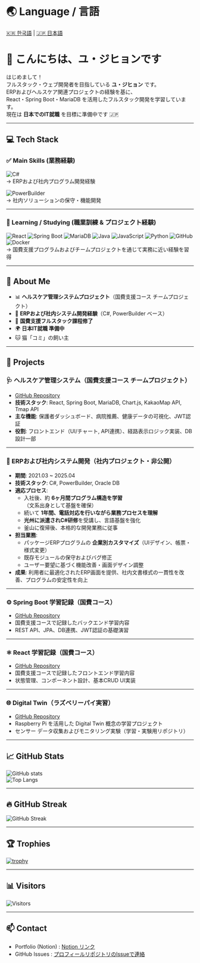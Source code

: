 # 🌏 Language / 言語
[🇰🇷 한국語](./README.md) | [🇯🇵 日本語](./README_JP.md)

# 👋 こんにちは、ユ・ジヒョンです  

はじめまして！  
フルスタック・ウェブ開発者を目指している **ユ・ジヒョン** です。  
ERPおよびヘルスケア関連プロジェクトの経験を基に、  
React・Spring Boot・MariaDB を活用したフルスタック開発を学習しています。  
現在は **日本でのIT就職** を目標に準備中です 🇯🇵  

---

## 💻 Tech Stack

### ✅ Main Skills (業務経験)
![C#](https://img.shields.io/badge/C%23-239120?style=for-the-badge&logo=csharp&logoColor=white)  
→ ERPおよび社内プログラム開発経験  

![PowerBuilder](https://img.shields.io/badge/PowerBuilder-FF6F00?style=for-the-badge&logo=apachespark&logoColor=white)  
→ 社内ソリューションの保守・機能開発  

---

### 📖 Learning / Studying (職業訓練 & プロジェクト経験)
![React](https://img.shields.io/badge/React-61DAFB?style=for-the-badge&logo=react&logoColor=black) ![Spring Boot](https://img.shields.io/badge/SpringBoot-6DB33F?style=for-the-badge&logo=springboot&logoColor=white) ![MariaDB](https://img.shields.io/badge/MariaDB-03545?style=for-the-badge&logo=mariadb&logoColor=white) ![Java](https://img.shields.io/badge/Java-007396?style=for-the-badge&logo=java&logoColor=white) ![JavaScript](https://img.shields.io/badge/JavaScript-F7DF1E?style=for-the-badge&logo=javascript&logoColor=black) ![Python](https://img.shields.io/badge/Python-3776AB?style=for-the-badge&logo=python&logoColor=white) ![GitHub](https://img.shields.io/badge/GitHub-181717?style=for-the-badge&logo=github&logoColor=white) ![Docker](https://img.shields.io/badge/Docker-2496ED?style=for-the-badge&logo=docker&logoColor=white)  
→ 国費支援プログラムおよびチームプロジェクトを通じて実務に近い経験を習得

---

## 🌱 About Me
- 📊 **ヘルスケア管理システムプロジェクト**（国費支援コース チームプロジェクト）  
- 🏢 **ERPおよび社内システム開発経験**（C#, PowerBuilder ベース）  
- 🚀 **国費支援フルスタック課程修了**  
- 🌍 **日本IT就職 準備中**  
- 🐱 猫「コミ」の飼い主  

---

## 🚀 Projects

### 🩺 ヘルスケア管理システム（国費支援コース チームプロジェクト）
- [GitHub Repository](https://github.com/VoidRayA/team-healthcare-project)  
- **技術スタック**: React, Spring Boot, MariaDB, Chart.js, KakaoMap API, Tmap API  
- **主な機能**: 保護者ダッシュボード、病院推薦、健康データの可視化、JWT認証  
- **役割**: フロントエンド（UI/チャート, API連携）、経路表示ロジック実装、DB設計一部  

---

### 🏢 ERPおよび社内システム開発（社内プロジェクト・非公開）
- **期間**: 2021.03 ~ 2025.04  
- **技術スタック**: C#, PowerBuilder, Oracle DB  
- **適応プロセス**:  
  - 入社後、約 **6ヶ月間プログラム構造を学習**（文系出身として基盤を確保）  
  - 続いて **1年間、電話対応を行いながら業務プロセスを理解**  
  - **光州に派遣されC#研修**を受講し、言語基盤を強化  
  - 釜山に復帰後、本格的な開発業務に従事  
- **担当業務**:  
  - パッケージERPプログラムの **企業別カスタマイズ**（UIデザイン、帳票・様式変更）  
  - 既存モジュールの保守およびバグ修正  
  - ユーザー要望に基づく機能改善・画面デザイン調整  
- **成果**: 利用者に最適化されたERP画面を提供、社内文書様式の一貫性を改善、プログラムの安定性を向上  

---

### ⚙️ Spring Boot 学習記録（国費コース）
- [GitHub Repository](https://github.com/VoidRayA/korit_3_springboot)  
- 国費支援コースで記録したバックエンド学習内容  
- REST API、JPA、DB連携、JWT認証の基礎演習  

---

### ⚛️ React 学習記録（国費コース）
- [GitHub Repository](https://github.com/VoidRayA/korit_3_react)  
- 国費支援コースで記録したフロントエンド学習内容  
- 状態管理、コンポーネント設計、基本CRUD UI実装  

---

### 🌐 Digital Twin（ラズベリーパイ実習）
- [GitHub Repository](https://github.com/VoidRayA/digital_twin_pi)  
- Raspberry Pi を活用した Digital Twin 概念の学習プロジェクト  
- センサー データ収集およびモニタリング実験（学習・実験用リポジトリ）  

---

## 📈 GitHub Stats
![GitHub stats](https://github-readme-stats.vercel.app/api?username=VoidRayA&show_icons=true&theme=tokyonight)  
![Top Langs](https://github-readme-stats.vercel.app/api/top-langs/?username=VoidRayA&layout=compact&theme=tokyonight)  

---

## 🔥 GitHub Streak
![GitHub Streak](https://github-readme-streak-stats.herokuapp.com/?user=VoidRayA&theme=tokyonight&hide_border=true)

---

## 🏆 Trophies
[![trophy](https://github-profile-trophy.vercel.app/?username=VoidRayA&theme=tokyonight&row=1&column=6)](https://github.com/ryo-ma/github-profile-trophy)

---

## 📊 Visitors
![Visitors](https://komarev.com/ghpvc/?username=VoidRayA&label=Profile%20Views&color=blue&style=flat)

---

## 📫 Contact
- Portfolio (Notion) : [Notion リンク](https://notion.site/yourname)  
- GitHub Issues : [プロフィールリポジトリのIssueで連絡](https://github.com/VoidRayA/VoidRayA/issues)  
